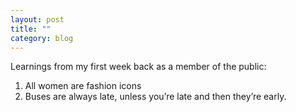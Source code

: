 ```yaml
---
layout: post
title: ""
category: blog
---
```


Learnings from my first week back as a member of the public: 
1. All women are fashion icons 
2. Buses are always late, unless you’re late and then they’re early.